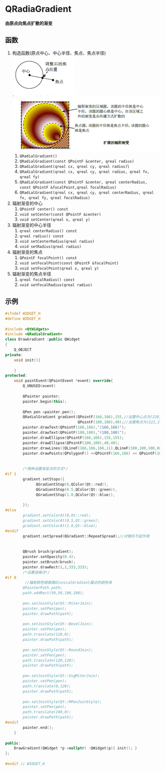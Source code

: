 # QRadiaGradient

**由原点向焦点扩散的渐变**

##  函数

1. 构造函数(原点中心、中心半径、焦点、焦点半径) <br> ![](images/辐射渐变原理.png) ![](images/扩展的辐射渐变.png)
   1. `QRadialGradient()`
   2. `QRadialGradient(const QPointF &center, qreal radius)`
   3. `QRadialGradient(qreal cx, qreal cy, qreal radius)`\
   4. `QRadialGradient(qreal cx, qreal cy, qreal radius, qreal fx, qreal fy)`
   5. `QRadialGradient(const QPointF &center, qreal centerRadius, const QPointF &focalPoint,qreal focalRadius)`
   6. `QRadialGradient(qreal cx, qreal cy, qreal centerRadius, qreal fx, qreal fy, qreal focalRadius)`
2. 辐射渐变的中心
   1. `QPointF center() const`
   2. `void setCenter(const QPointF &center)`
   3. `void setCenter(qreal x, qreal y)`
3. 辐射渐变的中心半径
   1. `qreal centerRadius() const`
   2. `qreal radius() const`
   3. `void setCenterRadius(qreal radius)`
   4. `void setRadius(qreal radius)`
4. 辐射渐变的焦点
   1. `QPointF focalPoint() const`
   2. `void setFocalPoint(const QPointF &focalPoint)`
   3. `void setFocalPoint(qreal x, qreal y)`
5. 辐射渐变的焦点半径
   1. `qreal focalRadius() const`
   2. `void setFocalRadius(qreal radius)`

## 示例

```cpp
#ifndef WIDGET_H
#define WIDGET_H

#include <QtWidgets>
#include <QRadialGradient>
class DrawGradient :public QWidget
{
    Q_OBJECT
private:
    void init(){

    }
protected:
    void paintEvent(QPaintEvent *event) override{
        Q_UNUSED(event)

        QPainter painter;
        painter.begin(this);

        QPen pen =painter.pen();
        QRadialGradient gradient(QPointF(166,166),155,//设置中心点为(220,100)，中心半径为55
                                 QPointF(100,100),40);//设置焦点为(222,222)，焦点半径为55
        painter.drawText(QPointF(166,166),"(166,166)");
        painter.drawText(QPointF(100,100),"(100,100)");
        painter.drawEllipse(QPointF(166,166),155,155);
        painter.drawEllipse(QPointF(100,100),40,40);
        painter.drawLines({QLineF(166,166,166,11),QLineF(100,100,100,60)});
        painter.drawPoints(QPolygonF() <<QPointF(166,166) << QPointF(100,100));


        /*两种设置渐变点的方式*/
#if 1
        gradient.setStops({
              QGradientStop(0,QColor(Qt::red)),
              QGradientStop(0.5,QColor(Qt::green)),
              QGradientStop(1.0,QColor(Qt::blue)),

        });
#else
        gradient.setColorAt(0,Qt::red);
        gradient.setColorAt(0.5,Qt::green);
        gradient.setColorAt(1.0,Qt::blue);
#endif
        gradient.setSpread(QGradient::RepeatSpread);//对锥形不起作用


        QBrush brush(gradient);
        painter.setOpacity(0.4);
        painter.setBrush(brush);
        painter.drawRect(1,1,333,333);
        /*设置连接点*/
#if 0
         //辐射颜色根据离QConicalGradient最近的颜色来
        QPainterPath path;
        path.addRect(50,50,100,100);

        pen.setJoinStyle(Qt::MiterJoin);
        painter.setPen(pen);
        painter.drawPath(path);

        pen.setJoinStyle(Qt::BevelJoin);
        painter.setPen(pen);
        path.translate(120,0);
        painter.drawPath(path);

        pen.setJoinStyle(Qt::RoundJoin);
        painter.setPen(pen);
        path.translate(120,120);
        painter.drawPath(path);

        pen.setJoinStyle(Qt::SvgMiterJoin);
        painter.setPen(pen);
        path.translate(0,120);
        painter.drawPath(path);

        pen.setJoinStyle(Qt::MPenJoinStyle);
        painter.setPen(pen);
        path.translate(240,0);
        painter.drawPath(path);
#endif
        painter.end();
    }

public:
    DrawGradient(QWidget *p =nullptr) :QWidget(p){ init(); }
};

#endif // WIDGET_H
```